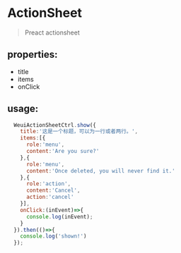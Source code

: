 # ActionSheet
> Preact actionsheet

## properties:
+ title
+ items
+ onClick

## usage:
```js
  WeuiActionSheetCtrl.show({
    title:'这是一个标题，可以为一行或者两行。',
    items:[{
      role:'menu',
      content:'Are you sure?'
    },{
      role:'menu',
      content:'Once deleted, you will never find it.'
    },{
      role:'action',
      content:'Cancel',
      action:'cancel'
    }],
    onClick:(inEvent)=>{
      console.log(inEvent);
    }
  }).then(()=>{
    console.log('shown!')
  });
```

